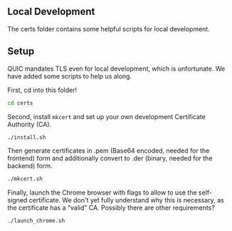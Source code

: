## Local Development

The certs folder contains some helpful scripts for local development.

## Setup

QUIC mandates TLS even for local development, which is unfortunate. We have added some scripts to help us along.

First, cd into this folder!

```sh
cd certs
```

Second, install `mkcert` and set up your own development Certificate Authority (CA).

```sh
./install.sh
```

Then generate certificates in .pem (Base64 encoded, needed for the frontend) form and additionally convert to .der (binary, needed for the backend) form.

```sh
./mkcert.sh
```

Finally, launch the Chrome browser with flags to allow to use the self-signed certificate. We don't yet fully understand why this is necessary, as the certificate has a "valid" CA. Possibly there are other requirements?

```sh
./launch_chrome.sh
```
